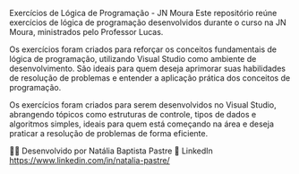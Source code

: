 Exercícios de Lógica de Programação - JN Moura
Este repositório reúne exercícios de lógica de programação desenvolvidos durante o curso na JN Moura, ministrados pelo Professor Lucas.

Os exercícios foram criados para reforçar os conceitos fundamentais de lógica de programação, utilizando Visual Studio como ambiente de desenvolvimento. São ideais para quem deseja aprimorar suas habilidades de resolução de problemas e entender a aplicação prática dos conceitos de programação.

Os exercícios foram criados para serem desenvolvidos no Visual Studio, abrangendo tópicos como estruturas de controle, tipos de dados e algoritmos simples, ideais para quem está começando na área e deseja praticar a resolução de problemas de forma eficiente.

👩‍💻 Desenvolvido por
Natália Baptista Pastre
🔗 LinkedIn 
https://www.linkedin.com/in/natalia-pastre/

